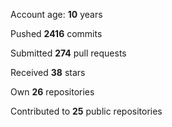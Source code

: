 Account age: **10** years

Pushed **2416** commits

Submitted **274** pull requests

Received **38** stars

Own **26** repositories

Contributed to **25** public repositories
